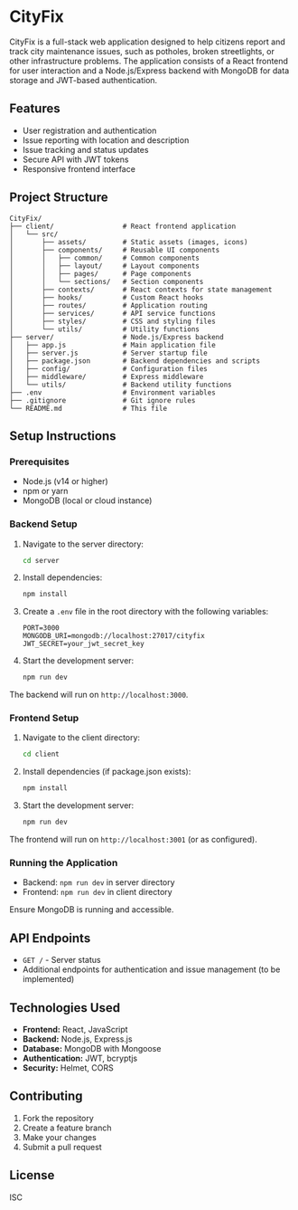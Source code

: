 # CityFix

CityFix is a full-stack web application designed to help citizens report and track city maintenance issues, such as potholes, broken streetlights, or other infrastructure problems. The application consists of a React frontend for user interaction and a Node.js/Express backend with MongoDB for data storage and JWT-based authentication.

## Features

- User registration and authentication
- Issue reporting with location and description
- Issue tracking and status updates
- Secure API with JWT tokens
- Responsive frontend interface

## Project Structure

```
CityFix/
├── client/                 # React frontend application
│   └── src/
│       ├── assets/         # Static assets (images, icons)
│       ├── components/     # Reusable UI components
│       │   ├── common/     # Common components
│       │   ├── layout/     # Layout components
│       │   ├── pages/      # Page components
│       │   └── sections/   # Section components
│       ├── contexts/       # React contexts for state management
│       ├── hooks/          # Custom React hooks
│       ├── routes/         # Application routing
│       ├── services/       # API service functions
│       ├── styles/         # CSS and styling files
│       └── utils/          # Utility functions
├── server/                 # Node.js/Express backend
│   ├── app.js              # Main application file
│   ├── server.js           # Server startup file
│   ├── package.json        # Backend dependencies and scripts
│   ├── config/             # Configuration files
│   ├── middleware/         # Express middleware
│   └── utils/              # Backend utility functions
├── .env                    # Environment variables
├── .gitignore              # Git ignore rules
└── README.md               # This file
```

## Setup Instructions

### Prerequisites

- Node.js (v14 or higher)
- npm or yarn
- MongoDB (local or cloud instance)

### Backend Setup

1. Navigate to the server directory:
   ```bash
   cd server
   ```

2. Install dependencies:
   ```bash
   npm install
   ```

3. Create a `.env` file in the root directory with the following variables:
   ```
   PORT=3000
   MONGODB_URI=mongodb://localhost:27017/cityfix
   JWT_SECRET=your_jwt_secret_key
   ```

4. Start the development server:
   ```bash
   npm run dev
   ```

The backend will run on `http://localhost:3000`.

### Frontend Setup

1. Navigate to the client directory:
   ```bash
   cd client
   ```

2. Install dependencies (if package.json exists):
   ```bash
   npm install
   ```

3. Start the development server:
   ```bash
   npm run dev
   ```

The frontend will run on `http://localhost:3001` (or as configured).

### Running the Application

- Backend: `npm run dev` in server directory
- Frontend: `npm run dev` in client directory

Ensure MongoDB is running and accessible.

## API Endpoints

- `GET /` - Server status
- Additional endpoints for authentication and issue management (to be implemented)

## Technologies Used

- **Frontend:** React, JavaScript
- **Backend:** Node.js, Express.js
- **Database:** MongoDB with Mongoose
- **Authentication:** JWT, bcryptjs
- **Security:** Helmet, CORS

## Contributing

1. Fork the repository
2. Create a feature branch
3. Make your changes
4. Submit a pull request

## License

ISC